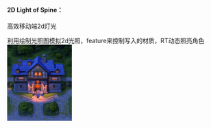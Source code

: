 <h4>2D Light of Spine：</h4>高效移动端2d灯光<br>

利用绘制光照图模拟2d光照，feature来控制写入的材质，RT动态照亮角色<br>
 <img src="https://github.com/springcell/UnityWorking/blob/main/UnityURPWoring/Assets/Scenes/2dLightSpine/screenshot-20240410-153043.png" width = "30%" alt="TerrainToObjConverter" align=center />



